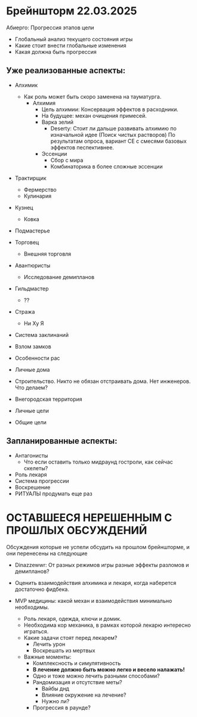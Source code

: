# Брейншторм 22.03.2025

Абиерго: Прогрессия этапов цели

- Глобальный анализ текущего состояния игры
- Какие стоит внести глобальные изменения
- Какая должна быть прогрессия

## Уже реализованные аспекты:
- Алхимик
  - Как роль может быть скоро заменена на тауматурга.
    - Алхимия
      - Цель алхимии: Консервация эффектов в расходники.
      - На будущее: механ очищения примесей.
      - Варка зелий
        - Deserty: Стоит ли дальше развивать алхимию по изначальной идее (Поиск чистых растворов)
          По результатам опроса, вариант CE с смесями базовых эффектов песпективнее.
      - Эссенции
        - Сбор с мира
        - Комбинаторика в более сложные эссенции
- Трактирщик
  - Фермерство
  - Кулинария
- Кузнец
  - Ковка
- Подмастерье
- Торговец
  - Внешняя торговля
- Авантюристы
  - Исследование демипланов
- Гильдмастер
  - ??
- Стража
  - Ни Ху Я

- Система заклинаний
- Взлом замков
- Особенности рас
- Личные дома
- Строительство. Никто не обязан отстраивать дома. Нет инженеров. Что делаем?
- Внегородская территория
- Личные цели
- Общие цели

## Запланированные аспекты:
- Антагонисты
  - Что если оставить только мидраунд гостроли, как сейчас скелеты?
- Роль лекаря
- Система прогрессии
- Воскрешение
- РИТУАЛЫ продумать еще раз

# ОСТАВШЕЕСЯ НЕРЕШЕННЫМ С ПРОШЛЫХ ОБСУЖДЕНИЙ
Обсуждения которые не успели обсудить на прошлом брейншторме, и они перенесены на следующие

- Dinazzewwr: От разных режимов игры разные эффекты разломов и демипланов?
- Оценить взаимодействия алхимика и лекаря, когда наберется достаточно фидбека.

- MVP медицины: какой механ и взаимодействия минимально необходимы.
  - Роль лекаря, одежда, ключи и домик.
  - Необходима кор механика, в рамках которой лекарю интересно играться.
  - Какие задачи стоят перед лекарем?
    - Лечить урон
    - Воскрешать из мертвых
  - Важные моменты:
    - Комплексность и симулятивность
    - **В лечение должно быть можно легко и весело налажать!**
    - Одно и тоже можно лечить разными способами?
    - Рандомизация и отсутствие меты?
      - Вайбы днд
      - Влияние окружение на лечение?
      - Нужно ли?
    - Прогрессия в раунде?
